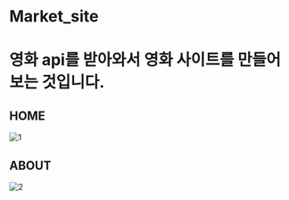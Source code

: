 # Market_site

# 영화 api를 받아와서 영화 사이트를 만들어 보는 것입니다.

## HOME
![1](https://user-images.githubusercontent.com/53526987/129900651-5692a6d7-68b9-4f07-8ad4-927e9cf8776a.PNG)


## ABOUT
![2](https://user-images.githubusercontent.com/53526987/129900648-b1313a98-ccec-4e2e-a1e7-f0f6167b0fe8.PNG)
